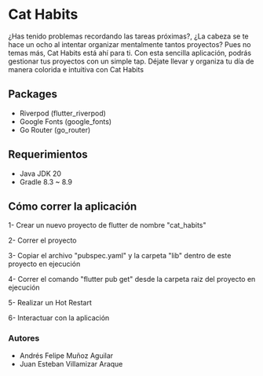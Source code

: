 # Cat Habits
¿Has tenido problemas recordando las tareas próximas?, ¿La cabeza se te hace un ocho al intentar organizar mentalmente tantos proyectos? Pues no temas más, Cat Habits está ahí para ti. Con esta sencilla aplicación, podrás gestionar tus proyectos con un simple tap. Déjate llevar y organiza tu día de manera colorida e intuitiva con Cat Habits

## Packages
- Riverpod (flutter_riverpod)
- Google Fonts (google_fonts)
- Go Router (go_router)

## Requerimientos
- Java JDK 20
- Gradle 8.3 ~ 8.9

## Cómo correr la aplicación
1- Crear un nuevo proyecto de flutter de nombre "cat_habits"

2- Correr el proyecto

3- Copiar el archivo "pubspec.yaml" y la carpeta "lib" dentro de este proyecto en ejecución

4- Correr el comando "flutter pub get" desde la carpeta raiz del proyecto en ejecución

5- Realizar un Hot Restart 

6- Interactuar con la aplicación


### Autores
- Andrés Felipe Muñoz Aguilar
- Juan Esteban Villamizar Araque
